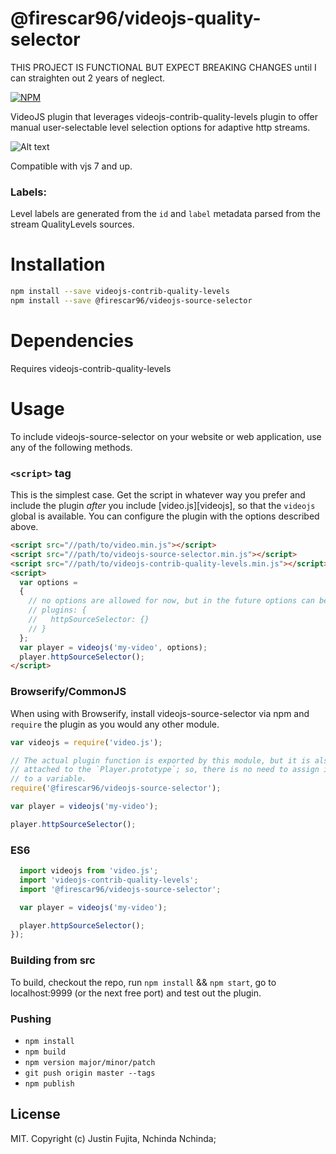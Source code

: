 # @firescar96/videojs-quality-selector

THIS PROJECT IS FUNCTIONAL BUT EXPECT BREAKING CHANGES until I can straighten out 2 years of neglect.

[![NPM](https://nodei.co/npm/@firescar96/videojs-source-selector.png)](https://nodei.co/npm/@firscar96/videojs-source-selector)

VideoJS plugin that leverages videojs-contrib-quality-levels plugin to offer manual user-selectable level selection options for adaptive http streams.


![Alt text](doc/images/example.png "Source selector")

Compatible with vjs 7 and up.

### Labels:
Level labels are generated from the ```id``` and ```label``` metadata parsed from the stream QualityLevels sources.


# Installation

```sh
npm install --save videojs-contrib-quality-levels
npm install --save @firescar96/videojs-source-selector
```

# Dependencies
Requires videojs-contrib-quality-levels

# Usage

To include videojs-source-selector on your website or web application, use any of the following methods.

### `<script>` tag

This is the simplest case. Get the script in whatever way you prefer and include the plugin _after_ you include [video.js][videojs], so that the `videojs` global is available. You can configure the plugin with the options described above.  

```html
<script src="//path/to/video.min.js"></script>
<script src="//path/to/videojs-source-selector.min.js"></script>
<script src="//path/to/videojs-contrib-quality-levels.min.js"></script>
<script>
  var options =
  {
    // no options are allowed for now, but in the future options can be placed here
    // plugins: {
    //   httpSourceSelector: {}
    // }
  };
  var player = videojs('my-video', options);
  player.httpSourceSelector();
</script>
```

### Browserify/CommonJS

When using with Browserify, install videojs-source-selector via npm and `require` the plugin as you would any other module.

```js
var videojs = require('video.js');

// The actual plugin function is exported by this module, but it is also
// attached to the `Player.prototype`; so, there is no need to assign it
// to a variable.
require('@firescar96/videojs-source-selector');

var player = videojs('my-video');

player.httpSourceSelector();
```

### ES6


```js
  import videojs from 'video.js';
  import 'videojs-contrib-quality-levels';
  import '@firescar96/videojs-source-selector';

  var player = videojs('my-video');

  player.httpSourceSelector();
});
```

### Building from src
To build, checkout the repo, run ```npm install``` && ```npm start```,
go to localhost:9999 (or the next free port) and test out the plugin.

### Pushing
* ```npm install```
* ```npm build```
* ```npm version major/minor/patch```
* ```git push origin master --tags```
* ```npm publish```

## License

MIT. Copyright (c) Justin Fujita, Nchinda Nchinda;
